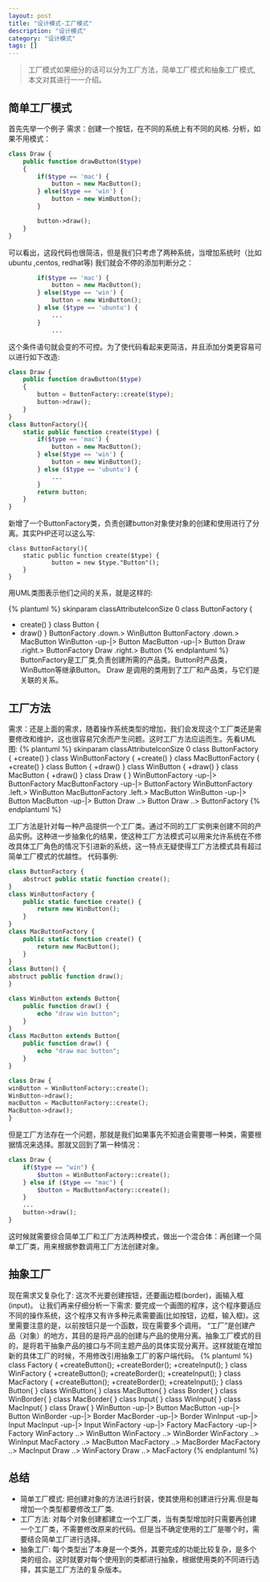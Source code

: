 ```yaml
---
layout: post
title: "设计模式-工厂模式"
description: "设计模式"
category: "设计模式"
tags: []
---
```


>工厂模式如果细分的话可以分为工厂方法，简单工厂模式和抽象工厂模式,本文对其进行一一介绍。

## 简单工厂模式
首先先举一个例子
需求：创建一个按钮，在不同的系统上有不同的风格.
分析，如果不用模式：

```php
class Draw {
    public function drawButton($type)
    {
        if($type == 'mac') {
            button = new MacButton();  
        } else($type == 'win') {
            button = new WimButton();
        }

        button->draw();
    }
}
```

可以看出，这段代码也很简洁，但是我们只考虑了两种系统，当增加系统时（比如ubuntu ,centos, redhat等) 我们就会不停的添加判断分之：

```php 
        if($type == 'mac') {
            button = new MacButton();  
        } else($type == 'win') {
            button = new WinButton();
        } else ($type == 'ubuntu') {
            ...
        }
            ...

```

这个条件语句就会变的不可控。为了使代码看起来更简洁，并且添加分类更容易可以进行如下改造:

```php
class Draw {
    public function drawButton($type)
    {
        button = ButtonFactory::create($type);
        button->draw();
    }
}
class ButtonFactory(){
    static public function create($type) {
        if($type == 'mac') {
            button = new MacButton();  
        } else($type == 'win') {
            button = new WinButton();
        } else ($type == 'ubuntu') {
            ...
        }
        return button;
    }
}
```

新增了一个ButtonFactory类，负责创建button对象使对象的创建和使用进行了分离。其实PHP还可以这么写:

```
class ButtonFactory(){
    static public function create($type) {
            button = new $type."Button"();  
    }
}
```
用UML类图表示他们之间的关系，就是这样的:

{% plantuml %}
skinparam classAttributeIconSize 0
class ButtonFactory {
+ create()
}
class Button {
+ draw()
}
ButtonFactory .down.> WinButton
ButtonFactory .down.> MacButton
WinButton -up-|> Button
MacButton -up-|> Button
Draw .right.> ButtonFactory
Draw .right.> Button
{% endplantuml %}
ButtonFactory是工厂类,负责创建所需的产品类。Button时产品类，WinButton等继承Button。 Draw 是调用的类用到了工厂和产品类，与它们是关联的关系。

## 工厂方法
需求：还是上面的需求，随着操作系统类型的增加，我们会发现这个工厂类还是需要修改和维护，这也很容易冗余而产生问题。这时工厂方法应运而生。先看UML图:
{% plantuml %}
skinparam classAttributeIconSize 0
class ButtonFactory {
+create()
}
class WinButtonFactory {
+create()
}
class MacButtonFactory {
+create()
}
class Button {
+draw()
}
class WinButton {
+draw()
}
class MacButton {
+draw()
}
class Draw {
} 
WinButtonFactory -up-|> ButtonFactory
MacButtonFactory -up-|> ButtonFactory
WinButtonFactory .left.> WinButton
MacButtonFactory .left.> MacButton
WinButton -up-|> Button
MacButton -up-|> Button
Draw ..> Button
Draw ..> ButtonFactory
{% endplantuml %}

工厂方法是针对每一种产品提供一个工厂类。通过不同的工厂实例来创建不同的产品实例。这种进一步抽象化的结果，使这种工厂方法模式可以用来允许系统在不修改具体工厂角色的情况下引进新的系统，这一特点无疑使得工厂方法模式具有超过简单工厂模式的优越性。
代码事例:

```php
class ButtonFactory {
    abstruct public static function create();
}
class WinButtonFactory {
    public static function create() {
        return new WinButton();
    }
}
class MacButtonFactory {
    public static function create() {
        return new MacButton();
    }
}
class Button() {
abstruct public function draw();
}

class WinButton extends Button{
    public function draw() {
        echo "draw win button";
    }
}
class MacButton extends Button{
    public function draw() {
        echo "draw mac button";
    }
}

class Draw {
winButton = WinButtonFactory::create();
WinButton->draw();
macButton = MacButtonFactory::create();
MacButton->draw();
}
```
但是工厂方法存在一个问题，那就是我们如果事先不知道会需要哪一种类，需要根据情况来选择。那就又回到了第一种情况：

```php
class Draw {
    if($type == "win") {
        $button = WinButtonFactory::create();
    } else if ($type == "mac") {
        $button = MacButtonFactory::create();
    }
    ...
    button->draw();
}
```
这时候就需要综合简单工厂和工厂方法两种模式，做出一个混合体：再创建一个简单工厂类，用来根据参数调用工厂方法创建对象。

## 抽象工厂
现在需求又复杂化了: 这次不光要创建按钮，还要画边框(border)，画输入框(input)。
让我们再来仔细分析一下需求: 要完成一个画图的程序，这个程序要适应不同的操作系统，这个程序又有许多种元素需要画(比如按钮，边框，输入框)。这里需要注意的是，以前按钮只是一个函数，现在需要多个调用。
“工厂”是创建产品（对象）的地方，其目的是将产品的创建与产品的使用分离。抽象工厂模式的目的，是将若干抽象产品的接口与不同主题产品的具体实现分离开。这样就能在增加新的具体工厂的时候，不用修改引用抽象工厂的客户端代码。
{% plantuml %}
class Factory {
+createButton();
+createBorder();
+createInput();
}
class WinFactory {
+createButton();
+createBorder();
+createInput();
}
class MacFactory {
+createButton();
+createBorder();
+createInput();
}
class Button{
}
class WinButton{
}
class MacButton{
}
class Border{
}
class WinBorder{
}
class MacBorder{
}
class Input{
}
class WinInput{
}
class MacInput{
}
class Draw{
}
WinButton -up-|> Button
MacButton -up-|> Button
WinBorder -up-|> Border
MacBorder -up-|> Border
WinInput -up-|> Input
MacInput -up-|> Input
WinFactory -up-|> Factory
MacFactory -up-|> Factory
WinFactory ..> WinButton
WinFactory ..> WinBorder
WinFactory ..> WinInput
MacFactory ..> MacButton
MacFactory ..> MacBorder
MacFactory ..> MacInput
Draw ..> WinFactory
Draw ..> MacFactory
{% endplantuml %}

## 总结

* 简单工厂模式: 把创建对象的方法进行封装，使其使用和创建进行分离.但是每增加一个类型都要修改工厂类.
* 工厂方法: 对每个对象创建都建立一个工厂类，当有类型增加时只需要再创建一个工厂类，不需要修改原来的代码。但是当不确定使用的工厂是哪个时，需要结合简单工厂进行选择。
* 抽象工厂: 每个类型出了本身是一个类外，其要完成的功能比较复杂，是多个类的组合。这时就要对每个使用到的类都进行抽象，根据使用类的不同进行选择，其实是工厂方法的复杂版本。
